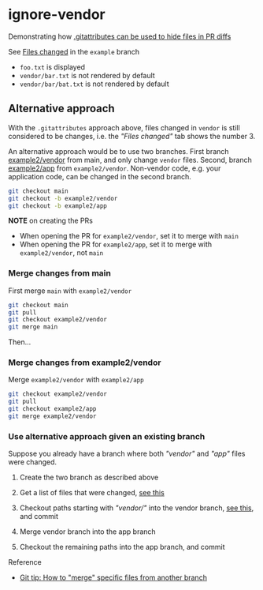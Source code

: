 # ignore-vendor

Demonstrating how [.gitattributes can be used to hide files in PR diffs](https://docs.github.com/en/repositories/working-with-files/managing-files/customizing-how-changed-files-appear-on-github)

See [Files changed](https://github.com/mozey/ignore-vendor/pull/1/files) in the `example` branch
- `foo.txt` is displayed
- `vendor/bar.txt` is not rendered by default
- `vendor/bar/bat.txt` is not rendered by default


## Alternative approach

With the `.gitattributes` approach above, files changed in `vendor` is still considered to be changes, i.e. the *"Files changed"* tab shows the number 3.

An alternative approach would be to use two branches. First branch [example2/vendor](https://github.com/mozey/ignore-vendor/pull/3/files) from main, and only change `vendor` files. Second, branch [example2/app](https://github.com/mozey/ignore-vendor/pull/4/files) from `example2/vendor`. Non-vendor code, e.g. your application code, can be changed in the second branch.
```sh
git checkout main
git checkout -b example2/vendor
git checkout -b example2/app
```

**NOTE** on creating the PRs
- When opening the PR for `example2/vendor`, set it to merge with `main`
- When opening the PR for `example2/app`, set it to merge with `example2/vendor`, not `main`

### Merge changes from main

First merge `main` with `example2/vendor`
```sh
git checkout main
git pull
git checkout example2/vendor
git merge main
```

Then...

### Merge changes from example2/vendor

Merge `example2/vendor` with `example2/app`
```sh
git checkout example2/vendor
git pull
git checkout example2/app
git merge example2/vendor
```

### Use alternative approach given an existing branch

Suppose you already have a branch where both *"vendor"* and *"app"* files were changed. 

1. Create the two branch as described above

2. Get a list of files that were changed, [see this](https://www.mozey.co/post/git#see-all-changed-files-on-a-branchhttpstackoverflowcoma6913546639133)

3. Checkout paths starting with *"vendor/"* into the vendor branch, [see this](https://stackoverflow.com/a/1355990/639133), and commit

4. Merge vendor branch into the app branch

4. Checkout the remaining paths into the app branch, and commit

Reference
- [Git tip: How to "merge" specific files from another branch](https://jasonrudolph.com/blog/2009/02/25/git-tip-how-to-merge-specific-files-from-another-branch/)





